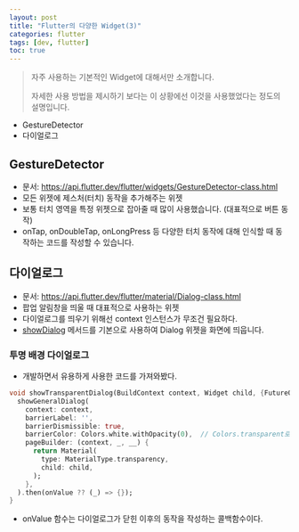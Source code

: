 ```yaml
---
layout: post
title: "Flutter의 다양한 Widget(3)"
categories: flutter
tags: [dev, flutter]
toc: true
---
```


> 자주 사용하는 기본적인 Widget에 대해서만 소개합니다.
>
> 자세한 사용 방법을 제시하기 보다는 이 상황에선 이것을 사용했었다는 정도의 설명입니다.

- GestureDetector
- 다이얼로그

## GestureDetector
- 문서: https://api.flutter.dev/flutter/widgets/GestureDetector-class.html
- 모든 위젯에 제스처(터치) 동작을 추가해주는 위젯
- 보통 터치 영역을 특정 위젯으로 잡아줄 때 많이 사용했습니다. (대표적으로 버튼 동작)
- onTap, onDoubleTap, onLongPress 등 다양한 터치 동작에 대해 인식할 때 동작하는 코드를 작성할 수 있습니다.

## 다이얼로그
- 문서: https://api.flutter.dev/flutter/material/Dialog-class.html
- 팝업 알림창을 띄울 때 대표적으로 사용하는 위젯
- 다이얼로그를 띄우기 위해선 context 인스턴스가 무조건 필요하다.
- [showDialog](https://api.flutter.dev/flutter/material/showDialog.html) 메서드를 기본으로 사용하여 Dialog 위젯을 화면에 띄웁니다.

### 투명 배경 다이얼로그
- 개발하면서 유용하게 사용한 코드를 가져와봤다.

```dart
void showTransparentDialog(BuildContext context, Widget child, {FutureOr Function(Object? value)? onValue}) {
  showGeneralDialog(
    context: context,
    barrierLabel: '',
    barrierDismissible: true,
    barrierColor: Colors.white.withOpacity(0),  // Colors.transparent로 입력하면 완벽한 투명이 되지 않는다.
    pageBuilder: (context, _, __) {
      return Material(
        type: MaterialType.transparency,
        child: child,
      );
    },
  ).then(onValue ?? (_) => {});
}
```

- onValue 함수는 다이얼로그가 닫힌 이후의 동작을 작성하는 콜백함수이다.
